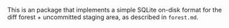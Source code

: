 This is an package that implements a simple SQLite on-disk format for the diff forest + uncommitted staging area, as described in `forest.md`.
